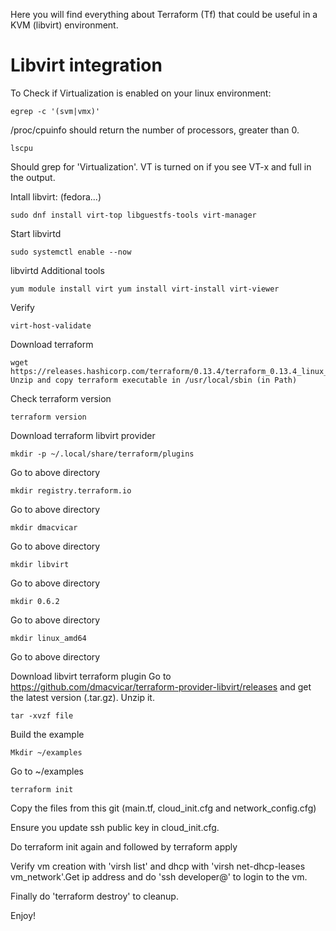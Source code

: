 Here you will find everything about Terraform (Tf) that could be useful in a KVM (libvirt) environment.

Libvirt integration
=

To Check if Virtualization is enabled on your linux environment:
```
egrep -c '(svm|vmx)' 
```

/proc/cpuinfo should return the number of processors, greater than 0.

```
lscpu 
```

Should grep for 'Virtualization'. VT is turned on if you see VT-x and full in the output.

Intall libvirt: (fedora...) 
```
sudo dnf install virt-top libguestfs-tools virt-manager
```

Start libvirtd 
```
sudo systemctl enable --now 
```

libvirtd Additional tools 
```
yum module install virt yum install virt-install virt-viewer
```

Verify 
```
virt-host-validate
```

Download terraform 
```
wget https://releases.hashicorp.com/terraform/0.13.4/terraform_0.13.4_linux_amd64.zip Unzip and copy terraform executable in /usr/local/sbin (in Path)
```

Check terraform version 
```
terraform version
```

Download terraform libvirt provider 
```
mkdir -p ~/.local/share/terraform/plugins
```
Go to above directory 
```
mkdir registry.terraform.io
```
Go to above directory 
```
mkdir dmacvicar
```
Go to above directory 
```
mkdir libvirt
```
Go to above directory 
```
mkdir 0.6.2
```
Go to above directory 
```
mkdir linux_amd64
```
Go to above directory

Download libvirt terraform plugin Go to https://github.com/dmacvicar/terraform-provider-libvirt/releases and get the latest version (.tar.gz). Unzip it. 
```
tar -xvzf file
```
Build the example
```
Mkdir ~/examples
```

Go to ~/examples

```
terraform init
```

Copy the files from this git (main.tf, cloud_init.cfg and network_config.cfg) 

Ensure you update ssh public key in cloud_init.cfg.

Do terraform init again and followed by terraform apply

Verify vm creation with 'virsh list' and dhcp with 'virsh net-dhcp-leases vm_network'.Get ip address and do 'ssh developer@' to login to the vm.

Finally do 'terraform destroy' to cleanup.

Enjoy!
